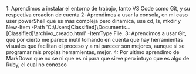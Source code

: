1: Aprendimos a instalar el entorno de trabajo, tanto VS Code como Git, y su respectiva creacion de cuenta
2: Aprendimos a usar la consola, en mi caso user powerShell que es mas compleja pero dinamica, use cd, ls, mkdir y New-Item -Path 'C:\Users\[Classified]\Documents\...[Classified]\archivo_creado.html' -ItemType File.
3: Aprendimos a usar Git, que por cierto me parece inutil tomando en cuenta que hay herramientas visuales que facilitan el proceso y a mi parecer son mejores, aunque si se programar mis propias herramientas, mejor.
4: Por ultimo aprendimo de MarkDown que no se ni que es ni para que sirve pero intuyo que es algo de Ruby, el cual no conozco